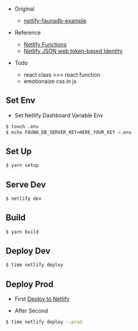 - Original

  - [netlify-faunadb-example](https://github.com/netlify/netlify-faunadb-example)

- Reference

  - [Netlify Functions](https://www.netlify.com/docs/functions/)
  - [Netlify JSON web token-based Identity](https://identity.netlify.com/)

- Todo
  - react class >>> react function
  - emotionaize css in js

## Set Env

- Set Netlify Dashboard Variable Env

```bash
$ touch .env
$ echo FAUNA_DB_SERVER_KEY=HERE_YOUR_KEY >.env
```

## Set Up

```bash
$ yarn setup
```

## Serve Dev

```bash
$ netlify dev
```

## Build

```bash
$ yarn build
```

## Deploy Dev

```bash
$ time netlify deploy
```

## Deploy Prod

- First
[Deploy to Netlify](https://app.netlify.com/start/deploy?repository=https://github.com/Higashi-Kota/test-netlify-faunadb)

- After Second

```bash
$ time netlify deploy --prod
```